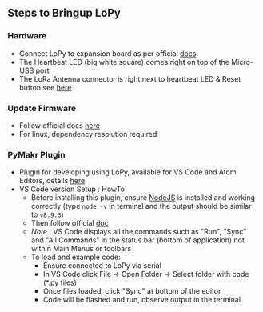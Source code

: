 ## Steps to Bringup LoPy

### Hardware
- Connect LoPy to expansion board as per official [docs](https://docs.pycom.io/chapter/gettingstarted/unboxing.html)
- The Heartbeat LED (big white square) comes right on top of the Micro-USB port
- The LoRa Antenna connector is right next to heartbeat LED & Reset button see [here](https://github.com/ttn-liv/devices/wiki/Getting-started-with-the-PyCom-LoPy)

### Update Firmware
- Follow official docs [here](https://docs.pycom.io/chapter/gettingstarted/installation/firmwaretool.html)
- For linux, dependency resolution required
    
### PyMakr Plugin
- Plugin for developing using LoPy, available for VS Code and Atom Editors, details [here](https://docs.pycom.io/chapter/pymakr/)
- VS Code version Setup : HowTo
    - Before installing this plugin, ensure [NodeJS](https://nodejs.org/en/) is installed and working correctly (type `node -v` in terminal and the output should be similar to `v8.9.3`)
    - Then follow official [doc](https://docs.pycom.io/chapter/pymakr/installation/vscode.html)
    - *Note* : VS Code displays all the commands such as "Run", "Sync" and "All Commands" in the status bar (bottom of application) not within Main Menus or toolbars
    - To load and example code:
        - Ensure connected to LoPy via serial
        - In VS Code click File -> Open Folder -> Select folder with code (*.py files)
        - Once files loaded, click "Sync" at bottom of the editor
        - Code will be flashed and run, observe output in the terminal
